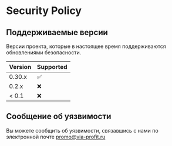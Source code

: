 # Security Policy

## Поддерживаемые версии

Версии проекта, которые в настоящее время поддерживаются обновлениями безопасности.

| Version | Supported          |
| ------- | ------------------ |
| 0.30.x  | :white_check_mark: |
| 0.2.x   | :x:                |
| < 0.1   | :x:                |

## Сообщение об уязвимости

Вы можете сообщить об уязвимости, связавшись с нами по электронной почте promo@via-profit.ru
